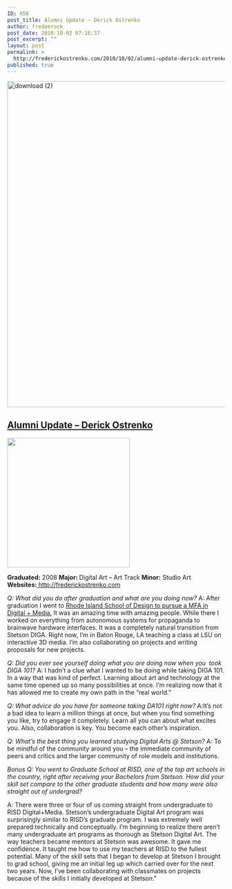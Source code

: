```yaml
---
ID: 656
post_title: Alumni Update – Derick Ostrenko
author: fredeerock
post_date: 2010-10-02 07:16:37
post_excerpt: ""
layout: post
permalink: >
  http://frederickostrenko.com/2010/10/02/alumni-update-derick-ostrenko/
published: true
---
```

<span style="text-decoration: underline;"><a href="http://frederickostrenko.com/wp/wp-content/uploads/2014/03/download-2.png"><img class="alignnone size-large wp-image-657" alt="download (2)" src="http://frederickostrenko.com/wp/wp-content/uploads/2014/03/download-2-869x1024.png" width="640" height="754" /></a><!--more--></span>

<h2><a title="Permanent Link to Alumni Update – Derick Ostrenko" href="http://www2.stetson.edu/diga/2010/10/alumni-update-derick-ostrenko/" rel="bookmark">Alumni Update – Derick Ostrenko</a></h2>
<a href="http://www2.stetson.edu/diga/wp-content/uploads/2010/10/ostrenko.jpg"><img title="ostrenko" alt="" src="http://www2.stetson.edu/diga/wp-content/uploads/2010/10/ostrenko.jpg" width="284" height="300" /></a>

<strong>Graduated:</strong> 2008
<strong>Major: </strong>Digital Art – Art Track
<strong>Minor:</strong> Studio Art
<strong>Websites:</strong><a href="http://frederickostrenko.com/" target="_blank"> http://frederickostrenko.com</a>

<em>Q: What did you do after graduation and what are you doing now?</em>
A: After graduation I went to <a href="http://digitalmedia.risd.edu/" target="_blank">Rhode Island School of Design to pursue a MFA in Digital + Media.</a> It was an amazing time with amazing people. While there I worked on everything from autonomous systems for propaganda to brainwave hardware interfaces. It was a completely natural transition from Stetson DIGA. Right now, I’m in Baton Rouge, LA teaching a class at LSU on interactive 3D media. I’m also collaborating on projects and writing proposals for new projects.

<em>Q: Did you ever see yourself doing what you are doing now when you  took DIGA 101?</em>
A: I hadn’t a clue what I wanted to be doing while taking DIGA 101. In a way that was kind of perfect. Learning about art and technology at the same time opened up so many possibilities at once. I’m realizing now that it has allowed me to create my own path in the “real world.”

<em>Q: What advice do you have for someone taking DA101 right now?</em>
A:It’s not a bad idea to learn a million things at once, but when you find something you like, try to engage it completely. Learn all you can about what excites you. Also, collaboration is key. You become each other’s inspiration.

<em>Q: What’s the best thing you learned studying Digital Arts @ Stetson?</em>
A: To be mindful of the community around you – the immediate community of peers and critics and the larger community of role models and institutions.

<em>Bonus Q: You went to Graduate School at RISD, one of the top art schools in the country, right after receiving your Bachelors from Stetson. How did your skill set compare to the other graduate students and how many were also straight out of undergrad?</em>

A: There were three or four of us coming straight from undergraduate to RISD Digital+Media. Stetson’s undergraduate Digital Art program was surprisingly similar to RISD’s graduate program. I was extremely well prepared technically and conceptually. I’m beginning to realize there aren’t many undergraduate art programs as thorough as Stetson Digital Art. The way teachers became mentors at Stetson was awesome. It gave me confidence. It taught me how to use my teachers at RISD to the fullest potential. Many of the skill sets that I began to develop at Stetson I brought to grad school, giving me an initial leg up which carried over for the next two years. Now, I’ve been collaborating with classmates on projects because of the skills I initially developed at Stetson.”